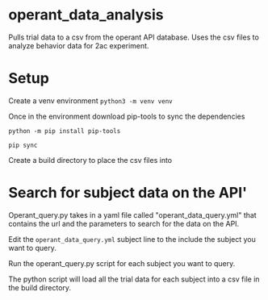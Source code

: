 # operant_data_analysis
Pulls trial data to a csv from the operant API database. Uses the csv files to analyze behavior data for 2ac experiment.

# Setup
Create a venv environment
`python3 -m venv venv`

Once in the environment download pip-tools to sync the dependencies

`python -m pip install pip-tools`

`pip sync`

Create a build directory to place the csv files into

# Search for subject data on the API'
Operant_query.py takes in a yaml file called "operant_data_query.yml" that contains the url and the parameters to search for the data on the API.

Edit the `operant_data_query.yml` subject line to the include the subject you want to query.

Run the operant_query.py script for each subject you want to query. 

The python script will load all the trial data for each subject into a csv file in the build directory.




